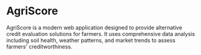 # AgriScore
AgriScore is a modern web application designed to provide alternative credit evaluation solutions for farmers. It uses comprehensive data analysis including soil health, weather patterns, and market trends to assess farmers' creditworthiness.
